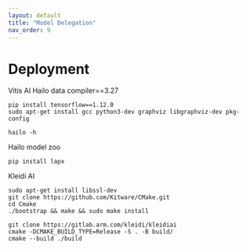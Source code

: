 ```yaml
---
layout: default
title: "Model Delegation"
nav_order: 9
---
```


# Deployment
Vitis AI 
Hailo data compiler==3.27
```
pip install tensorflow==1.12.0
sudo apt-get install gcc python3-dev graphviz libgraphviz-dev pkg-config

hailo -h
```
Hailo model zoo
```
pip install lapx
```


Kleidi AI
```
sudo apt-get install libssl-dev
git clone https://github.com/Kitware/CMake.git
cd Cmake
./bootstrap && make && sudo make install

git clone https://gitlab.arm.com/kleidi/kleidiai
cmake -DCMAKE_BUILD_TYPE=Release -S . -B build/
cmake --build ./build
```
